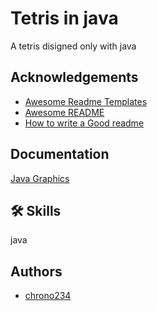
# Tetris in java

A tetris disigned only with java


## Acknowledgements

 - [Awesome Readme Templates](https://awesomeopensource.com/project/elangosundar/awesome-README-templates)
 - [Awesome README](https://github.com/matiassingers/awesome-readme)
 - [How to write a Good readme](https://bulldogjob.com/news/449-how-to-write-a-good-readme-for-your-github-project)


## Documentation

[Java Graphics](https://docs.oracle.com/javase/10/docs/api/java/awt/Graphics.html#drawRect-int-int-int-int-)


## 🛠 Skills
java


## Authors

- [chrono234](https://github.com/chrono234)

